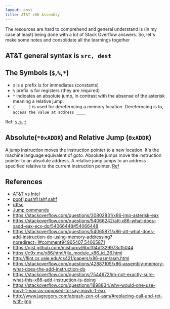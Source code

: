 ```yaml
---
layout: post
title: AT&T x86 Assembly
---
```


The resources are hard to comprehend and general understand is (in my case at least) being done with a lot of Stack Overflow answers. So, let's make some notes and consolidate all the learnings together

## AT&T general syntax is `src, dest`

## The Symbols (`$`,`%`,`*`)
* `$` is a prefix is for immediates (constants)
* `%` prefix is for registers (they are required)
* `*` indicates an absolute jump, in contrast with the absense of the asterisk meaning a relative jump.
* `( ____ )` is used for dereferncing a memory location. Dereferncing is to, `access the value at address ____`

Ref: [`$,%`](https://stackoverflow.com/a/9196757/2806163), [`*`](https://stackoverflow.com/a/19215911/2806163)

## Absolute(`*0xADDR`) and Relative Jump (`0xADDR`)
A jump instruction moves the instruction pointer to a new location. It's the machine language equivalent of goto. Absolute jumps move the instruction pointer to an absolute address. A relative jump jumps to an address specified relative to the current instruction pointer.
[Ref](https://stackoverflow.com/a/17788557/2806163)

## References
* [AT&T vs Intel](http://tuttlem.github.io/2014/03/25/assembly-syntax-intel-at-t.html)
* [popfl,pushfl,lahf,sahf](https://docs.oracle.com/cd/E19455-01/806-3773/6jct9o0ak/index.html)
* [rdtsc](https://www.aldeid.com/wiki/X86-assembly/Instructions/rdtsc)
* [Jump commands](http://unixwiz.net/techtips/x86-jumps.html)
* https://stackoverflow.com/questions/30802831/x86-jmp-asterisk-eax
* https://stackoverflow.com/questions/54066242/att-x86-what-does-xadd-eax-ecx-do/54066448#54066448
* https://stackoverflow.com/questions/54065871/x86-att-what-does-add-instruction-do-using-memory-addressing?noredirect=1#comment94965407_54065871
* https://gist.github.com/mishurov/6bcf04df329973c15044
* https://c9x.me/x86/html/file_module_x86_id_26.html
* http://flint.cs.yale.edu/cs421/papers/x86-asm/asm.html
* https://stackoverflow.com/questions/42887105/x86-assembly-memory-what-does-the-add-instruction-do
* https://stackoverflow.com/questions/7544672/im-not-exactly-sure-what-this-x86-add-instruction-is-doing
* https://stackoverflow.com/questions/1898834/why-would-one-use-movl-1-eax-as-opposed-to-say-movb-1-eax
* http://www.jagregory.com/abrash-zen-of-asm/#replacing-call-and-ret-with-jmp
